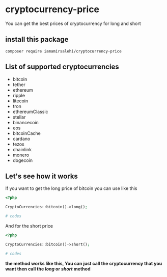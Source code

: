 # cryptocurrency-price
You can get the best prices of cryptocurrency for long and short

## install this package

```
composer require iamamirsalehi/cryptocurrency-price
```

## List of supported cryptocurrencies

* bitcoin
* tether
* ethereum
* ripple
* litecoin
* tron
* ethereumClassic
* stellar
* binancecoin
* eos
* bitcoinCache
* cardano
* tezos
* chainlink
* monero
* dogecoin

## Let's see how it works

If you want to get the long price of bitcoin you can use like this

```php
<?php

CryptoCurrencies::bitcoin()->long();

# codes
```
And for the short price

```php
<?php

CryptoCurrencies::bitcoin()->short();

# codes
```

**the method works like this, You can just call the cryptocurrency that you want then call the _long_ or _short_ method**